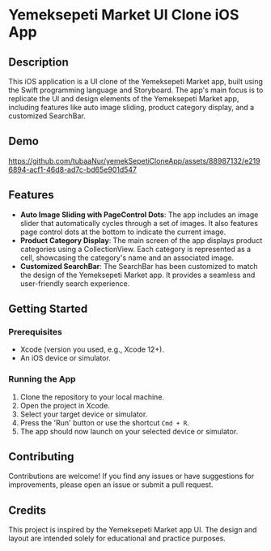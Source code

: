 # Yemeksepeti Market UI Clone iOS App

## Description

This iOS application is a UI clone of the Yemeksepeti Market app, built using the Swift programming language and Storyboard. The app's main focus is to replicate the UI and design elements of the Yemeksepeti Market app, including features like auto image sliding, product category display, and a customized SearchBar.

## Demo


https://github.com/tubaaNur/yemekSepetiCloneApp/assets/88987132/e2196894-acf1-46d8-ad7c-bd65e901d547

## Features

-    **Auto Image Sliding with PageControl Dots**: The app includes an image slider that automatically cycles through a set of images. It also features page control dots at the bottom to indicate the current image.
-    **Product Category Display**: The main screen of the app displays product categories using a CollectionView. Each category is represented as a cell, showcasing the category's name and an associated image.
-    **Customized SearchBar**: The SearchBar has been customized to match the design of the Yemeksepeti Market app. It provides a seamless and user-friendly search experience.



## Getting Started

### Prerequisites
-   Xcode (version you used, e.g., Xcode 12+).
-   An iOS device or simulator.

### Running the App
1.  Clone the repository to your local machine.
2.  Open the project in Xcode.
3.  Select your target device or simulator.
4.  Press the 'Run' button or use the shortcut `Cmd + R`.
5.  The app should now launch on your selected device or simulator.


## Contributing

Contributions are welcome! If you find any issues or have suggestions for improvements, please open an issue or submit a pull request.

## Credits

This project is inspired by the Yemeksepeti Market app UI. The design and layout are intended solely for educational and practice purposes.


